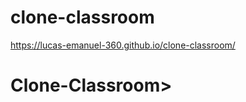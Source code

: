 # clone-classroom
https://lucas-emanuel-360.github.io/clone-classroom/
<h1><a href="https://lucas-emanuel-360.github.io/clone-classroom/" style="text-decoration:none;"> Clone-Classroom></a></h1>
